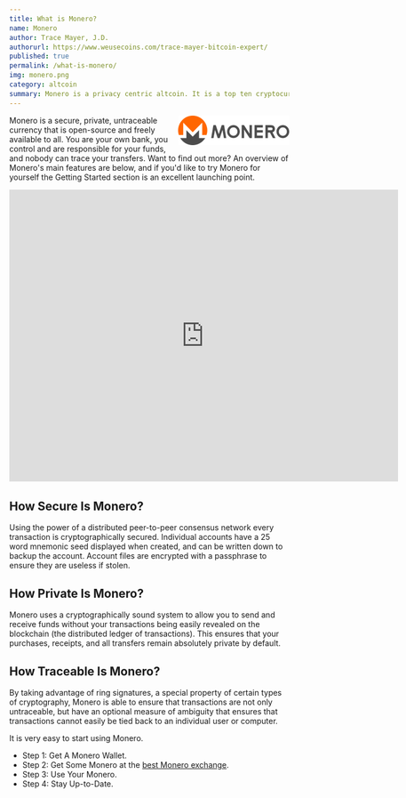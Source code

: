 ```yaml
---
title: What is Monero?
name: Monero
author: Trace Mayer, J.D.
authorurl: https://www.weusecoins.com/trace-mayer-bitcoin-expert/
published: true
permalink: /what-is-monero/
img: monero.png
category: altcoin
summary: Monero is a privacy centric altcoin. It is a top ten cryptocurrency by market cap.
---
```


<img src="/images/monero.png" alt="what is monero" align="right">
<p>
Monero is a secure, private, untraceable currency that is open-source and freely available to all. You are your own bank, you control and are responsible for your funds, and nobody can trace your transfers. Want to find out more? An overview of Monero's main features are below, and if you'd like to try Monero for yourself the Getting Started section is an excellent launching point.
<p>
<iframe width="700" height="525" src="https://www.youtube.com/embed/XyStjt_hfpQ" frameborder="0" allowfullscreen></iframe>
<p>
<h2>How Secure Is Monero?</h2>
Using the power of a distributed peer-to-peer consensus network every transaction is cryptographically secured. Individual accounts have a 25 word mnemonic seed displayed when created, and can be written down to backup the account. Account files are encrypted with a passphrase to ensure they are useless if stolen.
<p>
<h2>How Private Is Monero?</h2>
Monero uses a cryptographically sound system to allow you to send and receive funds without your transactions being easily revealed on the blockchain (the distributed ledger of transactions). This ensures that your purchases, receipts, and all transfers remain absolutely private by default.
<p>
<h2>How Traceable Is Monero?</h2>
By taking advantage of ring signatures, a special property of certain types of cryptography, Monero is able to ensure that transactions are not only untraceable, but have an optional measure of ambiguity that ensures that transactions cannot easily be tied back to an individual user or computer.
<p>
It is very easy to start using Monero.
<p>
<ul><li>Step 1: Get A Monero Wallet.</li>
<li>Step 2: Get Some Monero at the <a href="https://www.poloniex.com">best Monero exchange</a>.</li>
<li>Step 3: Use Your Monero.</li>
<li>Step 4: Stay Up-to-Date.</li></ul>
